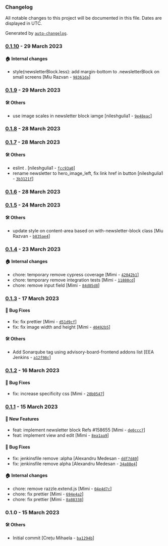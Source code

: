 ### Changelog

All notable changes to this project will be documented in this file. Dates are displayed in UTC.

Generated by [`auto-changelog`](https://github.com/CookPete/auto-changelog).

### [0.1.10](https://github.com/eea/volto-newsletter-block/compare/0.1.9...0.1.10) - 29 March 2023

#### :house: Internal changes

- style(newsletterBlock.less): add margin-bottom to .newsletterBlock on small screens [Miu Razvan - [`98361da`](https://github.com/eea/volto-newsletter-block/commit/98361da772f9f3d7672bdfaa70ed3f3266c79510)]

### [0.1.9](https://github.com/eea/volto-newsletter-block/compare/0.1.8...0.1.9) - 29 March 2023

#### :hammer_and_wrench: Others

- use image scales in newsletter block iamge [nileshgulia1 - [`9e48eac`](https://github.com/eea/volto-newsletter-block/commit/9e48eac75ed8ee02f75eaa86042b060a679c5d63)]
### [0.1.8](https://github.com/eea/volto-newsletter-block/compare/0.1.7...0.1.8) - 28 March 2023

### [0.1.7](https://github.com/eea/volto-newsletter-block/compare/0.1.6...0.1.7) - 28 March 2023

#### :hammer_and_wrench: Others

- eslint . [nileshgulia1 - [`fcc93a0`](https://github.com/eea/volto-newsletter-block/commit/fcc93a0c1daa3ed0ea47d529c655c651fff00e29)]
- rename newsletter to hero_image_left, fix link href in button [nileshgulia1 - [`3b3121f`](https://github.com/eea/volto-newsletter-block/commit/3b3121fc18f0f2479e09896e0f7430f338038a49)]
### [0.1.6](https://github.com/eea/volto-newsletter-block/compare/0.1.5...0.1.6) - 28 March 2023

### [0.1.5](https://github.com/eea/volto-newsletter-block/compare/0.1.4...0.1.5) - 24 March 2023

#### :hammer_and_wrench: Others

- update style on content-area based on with-newsletter-block class [Miu Razvan - [`b835ae4`](https://github.com/eea/volto-newsletter-block/commit/b835ae4a370f1a713e3dd9650372663cb0da333f)]
### [0.1.4](https://github.com/eea/volto-newsletter-block/compare/0.1.3...0.1.4) - 23 March 2023

#### :house: Internal changes

- chore: temporary remove cypress coverage [Mimi - [`42042b1`](https://github.com/eea/volto-newsletter-block/commit/42042b1f6cebb20c53a44a3b0eb35406a49b5601)]
- chore: temporary remove integration tests [Mimi - [`11880cd`](https://github.com/eea/volto-newsletter-block/commit/11880cdf7726dd72edca9411a92641317e0fc85d)]
- chore: remove input field [Mimi - [`84d85d8`](https://github.com/eea/volto-newsletter-block/commit/84d85d8cf50cd9bceceec522b05d3621ebb05c8f)]

### [0.1.3](https://github.com/eea/volto-newsletter-block/compare/0.1.2...0.1.3) - 17 March 2023

#### :bug: Bug Fixes

- fix: fix prettier [Mimi - [`d51d9cf`](https://github.com/eea/volto-newsletter-block/commit/d51d9cfffbdfdbf9839f40b2792d68ec6d32ad67)]
- fix: fix image width and height [Mimi - [`40492b5`](https://github.com/eea/volto-newsletter-block/commit/40492b502adf63b6e7867ecf3f3b4036b9add907)]

#### :hammer_and_wrench: Others

- Add Sonarqube tag using advisory-board-frontend addons list [EEA Jenkins - [`a12f98c`](https://github.com/eea/volto-newsletter-block/commit/a12f98cd0d27c5a3119827762ce4681fe3f3901c)]
### [0.1.2](https://github.com/eea/volto-newsletter-block/compare/0.1.1...0.1.2) - 16 March 2023

#### :bug: Bug Fixes

- fix: increase specificity css [Mimi - [`20b0547`](https://github.com/eea/volto-newsletter-block/commit/20b0547c9646266a96e02c5c2e125764b17d23c4)]

### [0.1.1](https://github.com/eea/volto-newsletter-block/compare/0.1.0...0.1.1) - 15 March 2023

#### :rocket: New Features

- feat: implement newsletter block Refs #158655 [Mimi - [`de0ccc7`](https://github.com/eea/volto-newsletter-block/commit/de0ccc7e38df14e72e86b940434b9efabe348bab)]
- feat: implement view and edit [Mimi - [`8ea1aa9`](https://github.com/eea/volto-newsletter-block/commit/8ea1aa9d1bde47c40f64ffd012a693d4df84a3e5)]

#### :bug: Bug Fixes

- fix: jenkinsfile remove :alpha [Alexandru Medesan - [`ddf7d40`](https://github.com/eea/volto-newsletter-block/commit/ddf7d404d950f2974cce46db0ff4f7f53fbadd72)]
- fix: jenkinsfile remove alpha [Alexandru Medesan - [`34a88e4`](https://github.com/eea/volto-newsletter-block/commit/34a88e4042d1a4c746853dc19fedaac4f1ae45f3)]

#### :house: Internal changes

- chore: remove razzle.extend.js [Mimi - [`04e4d7c`](https://github.com/eea/volto-newsletter-block/commit/04e4d7c08d6b8704b762440854f6fab46d7c5e95)]
- chore: fix prettier [Mimi - [`694e4a2`](https://github.com/eea/volto-newsletter-block/commit/694e4a2ce2f26453f2a9d6c29def65d7424c3f36)]
- chore: fix prettier [Mimi - [`8a88338`](https://github.com/eea/volto-newsletter-block/commit/8a88338be3944282620062653a1b4cc7937a02be)]

### 0.1.0 - 15 March 2023

#### :hammer_and_wrench: Others

- Initial commit [Crețu Mihaela - [`ba1294b`](https://github.com/eea/volto-newsletter-block/commit/ba1294bc93bdce1581802433a2c68b5a156232d0)]
